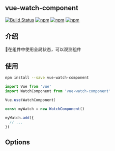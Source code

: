 ## vue-watch-component
[![Build Status](https://travis-ci.org/lzxb/vue-watch-component.svg?branch=dev)](https://travis-ci.org/lzxb/vue-watch-component)
[![npm](https://img.shields.io/npm/v/vue-watch-component.svg)](https://www.npmjs.com/package/vue-watch-component) 
[![npm](https://img.shields.io/npm/dm/vue-watch-component.svg)](https://www.npmjs.com/package/vue-watch-component)
[![npm](https://img.shields.io/npm/dt/vue-watch-component.svg)](https://www.npmjs.com/package/vue-watch-component)

## 介绍
在组件中使用全局状态，可以观测组件

## 使用
``` bash
npm install --save vue-watch-component
```
```js
import Vue from 'vue'
import WatchComponent from 'vue-watch-component'

Vue.use(WatchComponent)

const myWatch = new WatchComponent()

myWatch.add({
  // ...
})

```

## Options